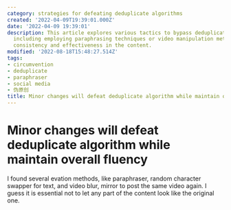 ```yaml
---
category: strategies for defeating deduplicate algorithms
created: '2022-04-09T19:39:01.000Z'
date: '2022-04-09 19:39:01'
description: This article explores various tactics to bypass deduplicate algorithms,
  including employing paraphrasing techniques or video manipulation methods to maintain
  consistency and effectiveness in the content.
modified: '2022-08-18T15:48:27.514Z'
tags:
- circumvention
- deduplicate
- paraphraser
- social media
- 伪原创
title: Minor changes will defeat deduplicate algorithm while maintain overall fluency
---
```


# Minor changes will defeat deduplicate algorithm while maintain overall fluency

I found several evation methods, like paraphraser, random character swapper for text, and video blur, mirror to post the same video again. I guess it is essential not to let any part of the content look like the original one.
